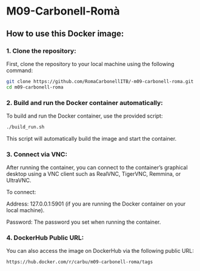 # M09-Carbonell-Romà

## How to use this Docker image:

### 1. Clone the repository:

First, clone the repository to your local machine using the following command:

```bash
git clone https://github.com/RomaCarbonellITB/-m09-carbonell-roma.git
cd m09-carbonell-roma
```
### 2. Build and run the Docker container automatically:

To build and run the Docker container, use the provided script:

```bash
./build_run.sh
```
This script will automatically build the image and start the container.

### 3. Connect via VNC:
After running the container, you can connect to the container’s graphical desktop using a VNC client such as RealVNC, TigerVNC, Remmina, or UltraVNC.

To connect:

Address: 127.0.0.1:5901 (if you are running the Docker container on your local machine).

Password: The password you set when running the container.

### 4. DockerHub Public URL:
You can also access the image on DockerHub via the following public URL:
```bash
https://hub.docker.com/r/carbu/m09-carbonell-roma/tags
```
